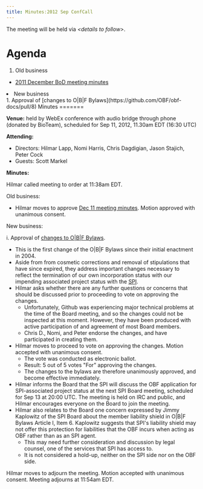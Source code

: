 ```yaml
---
title: Minutes:2012 Sep ConfCall
---
```


The meeting will be held via *&lt;details to follow&gt;*.

Agenda
======

1.  Old business

-   [ 2011 December BoD meeting
    minutes](Minutes:2011_Dec_ConfCall "wikilink")

<li>
New business

</li>
1.  Approval of [changes to O|B|F
    Bylaws](https://github.com/OBF/obf-docs/pull/8)

</ol>
Minutes
=======

**Venue:** held by WebEx conference with audio bridge through phone
(donated by BioTeam), scheduled for Sep 11, 2012, 11.30am EDT (16:30
UTC)

**Attending:**

-   Directors: Hilmar Lapp, Nomi Harris, Chris Dagdigian, Jason Stajich,
    Peter Cock
-   Guests: Scott Markel

**Minutes:**

Hilmar called meeting to order at 11:38am EDT.

Old business:

-   Hilmar moves to approve [ Dec 11 meeting
    minutes](Minutes:2011_Dec_ConfCall "wikilink"). Motion approved with
    unanimous consent.

New business:

i. Approval of [changes to O|B|F
Bylaws](https://github.com/OBF/obf-docs/pull/8).

-   This is the first change of the O|B|F Bylaws since their initial
    enactment in 2004.
-   Aside from from cosmetic corrections and removal of stipulations
    that have since expired, they address important changes necessary to
    reflect the termination of our own incorporation status with our
    impending associated project status with the
    [SPI](http://www.spi-inc.org).
-   Hilmar asks whether there are any further questions or concerns that
    should be discussed prior to proceeding to vote on approving
    the changes.
    -   Unfortunately, Github was experiencing major technical problems
        at the time of the Board meeting, and so the changes could not
        be inspected at this moment. However, they have been produced
        with active participation of and agreement of most
        Board members.
    -   Chris D., Nomi, and Peter endorse the changes, and have
        participated in creating them.
-   Hilmar moves to proceed to vote on approving the changes. Motion
    accepted with unanimous consent.
    -   The vote was conducted as electronic ballot.
    -   Result: 5 out of 5 votes "For" approving the changes.
    -   The changes to the bylaws are therefore unanimously approved,
        and become effective immediately.
-   Hilmar informs the Board that the SPI will discuss the OBF
    application for SPI-associated project status at the next SPI Board
    meeting, scheduled for Sep 13 at 20:00 UTC. The meeting is held on
    IRC and public, and Hilmar encourages everyone on the Board to join
    the meeting.
-   Hilmar also relates to the Board one concern expressed by Jimmy
    Kaplowitz of the SPI Board about the member liability shield in
    O|B|F Bylaws Article I, Item 6. Kaplowitz suggests that SPI's
    liability shield may not offer this protection for liabilities that
    the OBF incurs when acting as OBF rather than as an SPI agent.
    -   This may need further consideration and discussion by legal
        counsel, one of the services that SPI has access to.
    -   It is not considered a hold-up, neither on the SPI side nor on
        the OBF side.

Hilmar moves to adjourn the meeting. Motion accepted with unanimous
consent. Meeting adjourns at 11:54am EDT.
